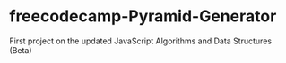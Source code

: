 # freecodecamp-Pyramid-Generator
First project on the updated JavaScript Algorithms and Data Structures (Beta)
